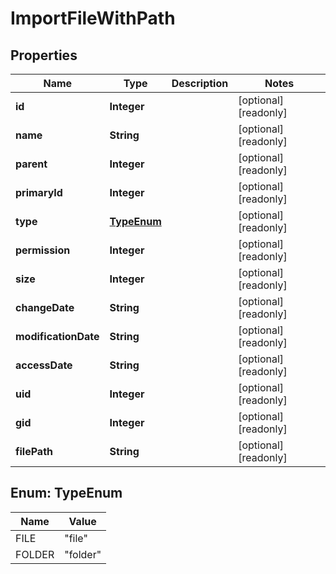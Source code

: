 

# ImportFileWithPath

## Properties

Name | Type | Description | Notes
------------ | ------------- | ------------- | -------------
**id** | **Integer** |  |  [optional] [readonly]
**name** | **String** |  |  [optional] [readonly]
**parent** | **Integer** |  |  [optional] [readonly]
**primaryId** | **Integer** |  |  [optional] [readonly]
**type** | [**TypeEnum**](#TypeEnum) |  |  [optional] [readonly]
**permission** | **Integer** |  |  [optional] [readonly]
**size** | **Integer** |  |  [optional] [readonly]
**changeDate** | **String** |  |  [optional] [readonly]
**modificationDate** | **String** |  |  [optional] [readonly]
**accessDate** | **String** |  |  [optional] [readonly]
**uid** | **Integer** |  |  [optional] [readonly]
**gid** | **Integer** |  |  [optional] [readonly]
**filePath** | **String** |  |  [optional] [readonly]



## Enum: TypeEnum

Name | Value
---- | -----
FILE | &quot;file&quot;
FOLDER | &quot;folder&quot;



